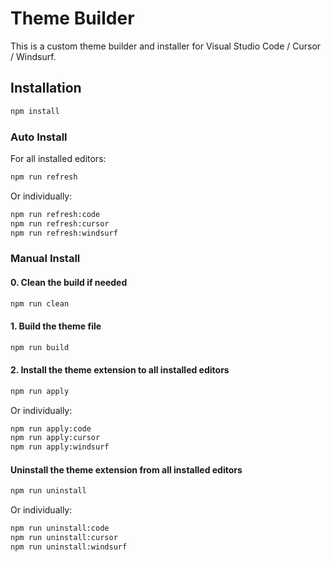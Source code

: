 # Theme Builder

This is a custom theme builder and installer for Visual Studio Code / Cursor / Windsurf.

## Installation

```bash
npm install
```

### Auto Install

For all installed editors:

```bash
npm run refresh
```

Or individually:

```bash
npm run refresh:code
npm run refresh:cursor
npm run refresh:windsurf
```

### Manual Install

#### 0. Clean the build if needed

```bash
npm run clean
```

#### 1. Build the theme file

```bash
npm run build
```

#### 2. Install the theme extension to all installed editors

```bash
npm run apply
```

Or individually:

```bash
npm run apply:code
npm run apply:cursor
npm run apply:windsurf
```

#### Uninstall the theme extension from all installed editors

```bash
npm run uninstall
```

Or individually:

```bash
npm run uninstall:code
npm run uninstall:cursor
npm run uninstall:windsurf
```
